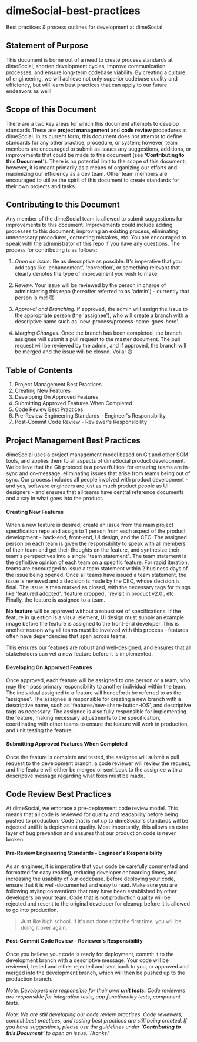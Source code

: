 # dimeSocial-best-practices
Best practices &amp; process outlines for development at dimeSocial.


## Statement of Purpose
This document is borne out of a need to create process standards at dimeSocial, shorten development cycles, improve communication processes, and ensure long-term codebase viability. By creating a culture of engineering, we will achieve not only superior codebase quality and efficiency, but will learn best practices that can apply to our future endeavors as well!

## Scope of this Document
There are a two key areas for which this document attempts to develop standards.These are **project management** and **code review** procedures at dimeSocial. In its current form, this document does not attempt to define standards for any other practice, procedure, or system; however, team members are encouraged to submit as issues any suggestions, additions, or improvements that could be made to this document (see __'Contributing to this Document'__). There is no potential limit to the scope of this document; however, it is meant primarily as a means of organizing our efforts and maximizing our efficiency as a dev team. Other team members are encouraged to utilize the spirit of this document to create standards for their own projects and tasks. 

## Contributing to this Document
Any member of the dimeSocial team is allowed to submit suggestions for improvements to this document. Improvements could include adding processes to this document, improving an existing process, eliminating unnecessary procedures, correcting mistakes, etc. You are encouraged to speak with the administrator of this repo if you have any questions. The process for contributing is as follows: 

1. _Open an issue._ Be as descriptive as possible. It's imperative that you add tags like 'enhancement', 'correction', or something relevant that clearly denotes the type of improvement you wish to make. 

2. _Review._ Your issue will be reviewed by the person in charge of administering this repo (hereafter referred to as 'admin') - currently that person is me! :innocent:

3. _Approval and Branching._ If approved, the admin will assign the issue to the appropriate person (the 'assignee'), who will create a branch with a descriptive name such as 'new-process/process-name-goes-here'. 

4. _Merging Changes._ Once the branch has been completed, the branch assignee will submit a pull request to the master document. The pull request will be reviewed by the admin, and if approved, the branch will be merged and the issue will be closed. Voila! :smile:

## Table of Contents

1. Project Management Best Practices
  1. Creating New Features
  2. Developing On Approved Features
  3. Submitting Approved Features When Completed
2. Code Review Best Practices
  1. Pre-Review Engineering Standards - Engineer's Responsibility
  2. Post-Commit Code Review - Reviewer's Responsibility


## Project Management Best Practices

dimeSocial uses a project management model based on Git and other SCM tools, and applies them to all aspects of dimeSocial product development. We believe that the Git protocol is a powerful tool for ensuring teams are in-sync and on-message, eliminating issues that arise from teams being out of sync. Our process includes all people involved with product development - and yes, software engineers are just as much product people as UI designers - and ensures that all teams have central reference documents and a say in what goes into the product. 

#### Creating New Features

When a new feature is desired, create an issue from the main project specification repo and assign to 1 person from each aspect of the product development - back-end, front-end, UI design, and the CEO. The assigned person on each team is given the responsibility to speak with all members of their team and get their thoughts on the feature, and synthesize their team's perspectives into a single "team statement". The team statement is the definitive opinion of each team on a specific feature. For rapid iteration, teams are encouraged to issue a team statement within 2 business days of the issue being opened. Once all teams have issued a team statement, the issue is reviewed and a decision is made by the CEO, whose decision is final. The issue is then marked as closed, with the necessary tags for things like 'featured adopted', 'feature dropped', 'revisit in product v2.0', etc. Finally, the feature is assigned to a team. 

**No feature** will be approved without a robust set of specifications. If the feature in question is a visual element, UI design must supply an example image before the feature is assigned to the front-end developer. This is another reason why all teams must be involved with this process - features often have dependencies that span across teams.

This ensures our features are robust and well-designed, and ensures that all stakeholders can vet a new feature before it is implemented. 

#### Developing On Approved Features

Once approved, each feature will be assigned to one person or a team, who may then pass primary responsibility to another individual within the team. The individual assigned to a feature will henceforth be referred to as the 'assignee'. The assignee is responsible for creating a new branch with a descriptive name, such as 'features/new-share-button-iOS', and descriptive tags as necessary. The assignee is also fully responsible for implementing the feature, making necessary adjustments to the specification, coordinating with other teams to ensure the feature will work in production, and unit testing the feature. 

#### Submitting Approved Features When Completed

Once the feature is complete and tested, the assignee will submit a pull request to the development branch, a code reviewer will review the request, and the feature will either be merged or sent back to the assignee with a descriptive message regarding what fixes must be made.

## Code Review Best Practices

At dimeSocial, we embrace a pre-deployment code review model. This means that all code is reviewed for quality and readability before being pushed to production. Code that is not up to dimeSocial's standards will be rejected until it is deployment quality. Most importantly, this allows an extra layer of bug prevention and ensures that our production code is never broken. 

#### Pre-Review Engineering Standards - Engineer's Responsibility
As an engineer, it is imperative that your code be carefully commented and formatted for easy reading, reducing developer onboarding times, and increasing the usability of our codebase. Before deploying your code, ensure that it is well-documented and easy to read. Make sure you are following styling conventions that may have been established by other developers on your team. Code that is not production quality will be rejected and resent to the original developer for cleanup before it is allowed to go into production. 

> Just like high school, if it's not done right the first time, you will be doing it over again. 

#### Post-Commit Code Review - Reviewer's Responsibility
Once you believe your code is ready for deployment, commit it to the development branch with a descriptive message. Your code will be reviewed, tested and either rejected and sent back to you, or approved and merged into the development branch, which will then be pushed up to the production branch. 

*Note: Developers are responsible for their own __unit tests.__ Code reviewers are responsible for integration tests, app functionality tests, component tests.*

*Note: We are still developing our code review practices. Code reviewers, commit best practices, and testing best practices are still being created. If you have suggestions, please use the guidelines under __'Contributing to this Document'__ to open an issue. Thanks!*

